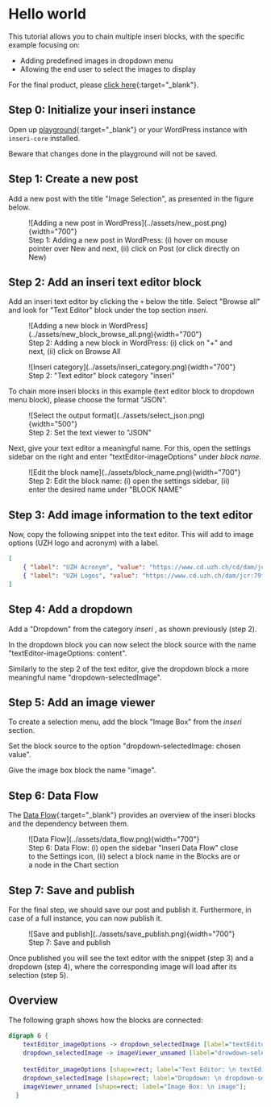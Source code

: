 # Hello world

This tutorial allows you to chain multiple inseri blocks, with the specific example focusing on:

- Adding predefined images in dropdown menu
- Allowing the end user to select the images to display

For the final product, please [click here](https://inseri.swiss/2023/02/hello-world/){:target="\_blank"}.

## Step 0: Initialize your inseri instance

Open up [playground](https://playground.inseri.swiss){:target="\_blank"} or your WordPress instance with `inseri-core` installed.

Beware that changes done in the playground will not be saved.

## Step 1: Create a new post

Add a new post with the title "Image Selection", as presented in the figure below.

<figure markdown>
![Adding a new post in WordPress](../assets/new_post.png){width="700"}
  <figcaption>Step 1: Adding a new post in WordPress: (i) hover on mouse pointer over New and next, (ii) click on Post (or click directly on New)</figcaption>
</figure>

## Step 2: Add an inseri text editor block

Add an inseri text editor by clicking the `+` below the title.
Select "Browse all" and look for "Text Editor" block under the top section _inseri_.

<figure markdown>
![Adding a new block in WordPress](../assets/new_block_browse_all.png){width="700"}
  <figcaption>Step 2: Adding a new block in WordPress: (i) click on "+" and next, (ii) click on Browse All</figcaption>
</figure>

<figure markdown>
![Inseri category](../assets/inseri_category.png){width="700"}
  <figcaption>Step 2: "Text editor" block category "inseri"</figcaption>
</figure>

To chain more inseri blocks in this example (text editor block to dropdown menu block), please choose the format "JSON".

<figure markdown>
![Select the output format](../assets/select_json.png){width="500"}
  <figcaption>Step 2: Set the text viewer to "JSON"</figcaption>
</figure>

Next, give your text editor a meaningful name.
For this, open the settings sidebar on the right and enter "textEditor-imageOptions" under _block name_.

<figure markdown>
![Edit the block name](../assets/block_name.png){width="700"}
  <figcaption>Step 2: Edit the block name: (i) open the settings sidebar, (ii) enter the desired name under "BLOCK NAME"</figcaption>
</figure>

## Step 3: Add image information to the text editor

Now, copy the following snippet into the text editor.
This will add to image options (UZH logo and acronym) with a label.

```json
[
	{ "label": "UZH Acronym", "value": "https://www.cd.uzh.ch/cd/dam/jcr:31f38b33-1619-4ba1-a21c-4dae47e9d0e5/UZH-Logo-Akronym.2020-01-15-11-51-14.gif" },
	{ "label": "UZH Logos", "value": "https://www.cd.uzh.ch/dam/jcr:79ffe4ce-bbe9-498e-94a8-d7d5b66400b2/UZH_logo_pos_d_e.gif" }
]
```

## Step 4: Add a dropdown

Add a "Dropdown" from the category _inseri_ , as shown previously (step 2).

In the dropdown block you can now select the block source with the name "textEditor-imageOptions: content".

Similarly to the step 2 of the text editor, give the dropdown block a more meaningful name "dropdown-selectedImage".

## Step 5: Add an image viewer

To create a selection menu, add the block "Image Box" from the _inseri_ section.

Set the block source to the option "dropdown-selectedImage: chosen value".

Give the image box block the name "image".

## Step 6: Data Flow

The [Data Flow](../features/dataFlow.md){:target="\_blank"} provides an overview of the inseri blocks and the dependency between them.

<figure markdown>
![Data Flow](../assets/data_flow.png){width="700"}
  <figcaption>Step 6: Data Flow: (i) open the sidebar "inseri Data Flow" close to the Settings icon, (ii) select a block name in the Blocks are or a node in the Chart section </figcaption>
</figure>

## Step 7: Save and publish

For the final step, we should save our post and publish it.
Furthermore, in case of a full instance, you can now publish it.

<figure markdown>
![Save and publish](../assets/save_publish.png){width="700"}
  <figcaption>Step 7: Save and publish</figcaption>
</figure>

Once published you will see the text editor with the snippet (step 3) and a dropdown (step 4),
where the corresponding image will load after its selection (step 5).

## Overview

The following graph shows how the blocks are connected:

```dot
digraph G {
    textEditor_imageOptions -> dropdown_selectedImage [label="textEditor-imageOptions: \n content"];
    dropdown_selectedImage -> imageViewer_unnamed [label="drowdown-selectedImage: \n chosen value"];

    textEditor_imageOptions [shape=rect; label="Text Editor: \n textEditor-imageOptions"];
    dropdown_selectedImage [shape=rect; label="Dropdown: \n dropdown-selectedImage"];
    imageViewer_unnamed [shape=rect; label="Image Box: \n image"];
  }

```
